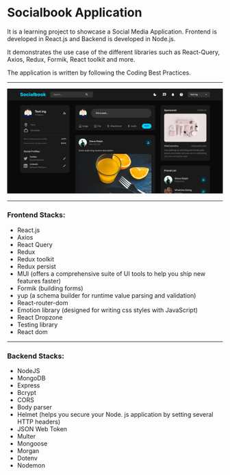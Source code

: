 # Socialbook Application

It is a learning project to showcase a Social Media Application. Frontend is developed in React.js and Backend is developed in Node.js. 

It demonstrates the use case of the different libraries such as React-Query, Axios, Redux, Formik, React toolkit and more.

The application is written by following the Coding Best Practices.

<hr />

![Application demo](Screenshot%202023-03-24%20145545.png)

<hr />

### Frontend Stacks:
- React.js
- Axios
- React Query
- Redux
- Redux toolkit
- Redux persist
- MUI (offers a comprehensive suite of UI tools to help you ship new features faster)
- Formik (building forms)
- yup (a schema builder for runtime value parsing and validation)
- React-router-dom
- Emotion library (designed for writing css styles with JavaScript)
- React Dropzone
- Testing library
- React dom

<hr />

### Backend Stacks:
- NodeJS
- MongoDB
- Express
- Bcrypt
- CORS
- Body parser
- Helmet (helps you secure your Node. js application by setting several HTTP headers)
- JSON Web Token
- Multer
- Mongoose
- Morgan
- Dotenv
- Nodemon
